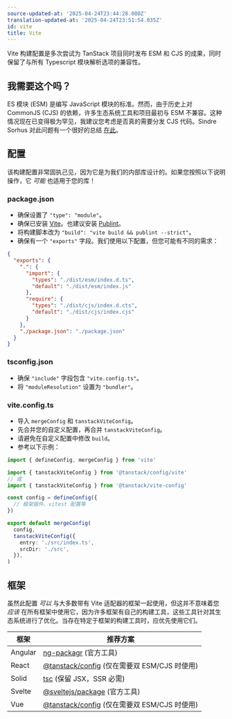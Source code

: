 ```yaml
---
source-updated-at: '2025-04-24T23:44:28.000Z'
translation-updated-at: '2025-04-24T23:51:54.035Z'
id: vite
title: Vite
---
```

Vite 构建配置是多次尝试为 TanStack 项目同时发布 ESM 和 CJS 的成果，同时保留了与所有 Typescript 模块解析选项的兼容性。

## 我需要这个吗？

ES 模块 (ESM) 是编写 JavaScript 模块的标准。然而，由于历史上对 CommonJS (CJS) 的依赖，许多生态系统工具和项目最初与 ESM 不兼容。这种情况现在已变得极为罕见，我建议您考虑是否真的需要分发 CJS 代码。Sindre Sorhus 对此问题有一个很好的总结 [在此](https://gist.github.com/sindresorhus/a39789f98801d908bbc7ff3ecc99d99c)。

## 配置

该构建配置非常固执己见，因为它是为我们的内部库设计的。如果您按照以下说明操作，它 _可能_ 也适用于您的库！

### package.json

- 确保设置了 `"type": "module"`。
- 确保已安装 [Vite](https://www.npmjs.com/package/vite)。也建议安装 [Publint](https://www.npmjs.com/package/publint)。
- 将构建脚本改为 `"build": "vite build && publint --strict"`。
- 确保有一个 `"exports"` 字段。我们使用以下配置，但您可能有不同的需求：

```json
{
  "exports": {
    ".": {
      "import": {
        "types": "./dist/esm/index.d.ts",
        "default": "./dist/esm/index.js"
      },
      "require": {
        "types": "./dist/cjs/index.d.cts",
        "default": "./dist/cjs/index.cjs"
      }
    },
    "./package.json": "./package.json"
  }
}
```

### tsconfig.json

- 确保 `"include"` 字段包含 `"vite.config.ts"`。
- 将 `"moduleResolution"` 设置为 `"bundler"`。

### vite.config.ts

- 导入 `mergeConfig` 和 `tanstackViteConfig`。
- 先合并您的自定义配置，再合并 `tanstackViteConfig`。
- 请避免在自定义配置中修改 `build`。
- 参考以下示例：

```ts
import { defineConfig, mergeConfig } from 'vite'

import { tanstackViteConfig } from '@tanstack/config/vite'
// 或
import { tanstackViteConfig } from '@tanstack/vite-config'

const config = defineConfig({
  // 框架插件、vitest 配置等
})

export default mergeConfig(
  config,
  tanstackViteConfig({
    entry: './src/index.ts',
    srcDir: './src',
  }),
)
```

## 框架

虽然此配置 _可以_ 与大多数带有 Vite 适配器的框架一起使用，但这并不意味着您 _应该_ 在所有框架中使用它，因为许多框架有自己的构建工具，这些工具针对其生态系统进行了优化。当存在特定于框架的构建工具时，应优先使用它们。

| 框架    | 推荐方案                                                                                     |
| ------- | ------------------------------------------------------------------------------------------ |
| Angular | [ng-packagr](https://www.npmjs.com/package/ng-packagr) (官方工具)                             |
| React   | [@tanstack/config](https://www.npmjs.com/package/@tanstack/config) (仅在需要双 ESM/CJS 时使用) |
| Solid   | [tsc](https://www.npmjs.com/package/typescript) (保留 JSX，SSR 必需)                          |
| Svelte  | [@sveltejs/package](https://www.npmjs.com/package/@sveltejs/package) (官方工具)               |
| Vue     | [@tanstack/config](https://www.npmjs.com/package/@tanstack/config) (仅在需要双 ESM/CJS 时使用) |

